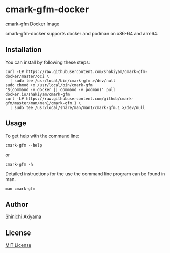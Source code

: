 cmark-gfm-docker
================

[cmark-gfm](https://github.com/github/cmark-gfm) Docker Image

cmark-gfm-docker supports docker and podman on x86-64 and arm64.

Installation
------------

You can install by following these steps:

```console
curl -L# https://raw.githubusercontent.com/shakiyam/cmark-gfm-docker/master/oci \
  | sudo tee /usr/local/bin/cmark-gfm >/dev/null
sudo chmod +x /usr/local/bin/cmark-gfm
"$(command -v docker || command -v podman)" pull docker.io/shakiyam/cmark-gfm
curl -L# https://raw.githubusercontent.com/github/cmark-gfm/master/man/man1/cmark-gfm.1 \
  | sudo tee /usr/local/share/man/man1/cmark-gfm.1 >/dev/null
```

Usage
-----

To get help with the command line:

```console
cmark-gfm --help
```

or

```console
cmark-gfm -h
```

Detailed instructions for the use the command line program can be found in man.

```console
man cmark-gfm
```

Author
------

[Shinichi Akiyama](https://github.com/shakiyam)

License
-------

[MIT License](https://opensource.org/licenses/MIT)
